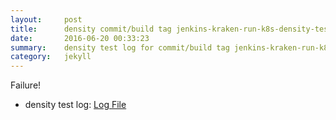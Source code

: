 ```yaml
---
layout:     post
title:      density commit/build tag jenkins-kraken-run-k8s-density-tests-100-3
date:       2016-06-20 00:33:23
summary:    density test log for commit/build tag jenkins-kraken-run-k8s-density-tests-100-3.
category:   jekyll
---
```


Failure!

- density test log: [Log File](http://s3-us-west-2.amazonaws.com/kraken-e2e-logs/density/jenkins-kraken-run-k8s-density-tests-100-3/build-log.txt)
